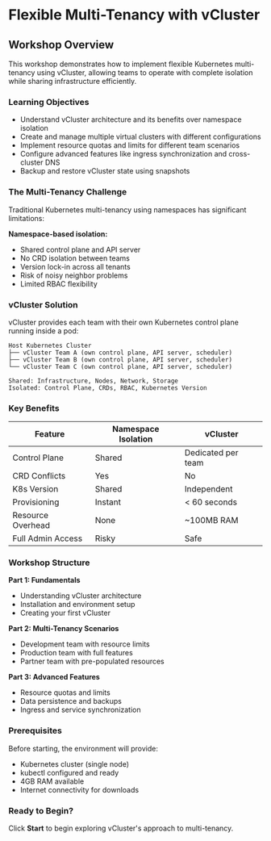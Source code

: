 # Flexible Multi-Tenancy with vCluster

## Workshop Overview

This workshop demonstrates how to implement flexible Kubernetes multi-tenancy using vCluster, allowing teams to operate with complete isolation while sharing infrastructure efficiently.

### Learning Objectives

- Understand vCluster architecture and its benefits over namespace isolation
- Create and manage multiple virtual clusters with different configurations
- Implement resource quotas and limits for different team scenarios
- Configure advanced features like ingress synchronization and cross-cluster DNS
- Backup and restore vCluster state using snapshots

### The Multi-Tenancy Challenge

Traditional Kubernetes multi-tenancy using namespaces has significant limitations:

**Namespace-based isolation:**
- Shared control plane and API server
- No CRD isolation between teams
- Version lock-in across all tenants
- Risk of noisy neighbor problems
- Limited RBAC flexibility

### vCluster Solution

vCluster provides each team with their own Kubernetes control plane running inside a pod:

```
Host Kubernetes Cluster
├── vCluster Team A (own control plane, API server, scheduler)
├── vCluster Team B (own control plane, API server, scheduler)
└── vCluster Team C (own control plane, API server, scheduler)

Shared: Infrastructure, Nodes, Network, Storage
Isolated: Control Plane, CRDs, RBAC, Kubernetes Version
```

### Key Benefits

| Feature | Namespace Isolation | vCluster |
|---------|-------------------|----------|
| Control Plane | Shared | Dedicated per team |
| CRD Conflicts | Yes | No |
| K8s Version | Shared | Independent |
| Provisioning | Instant | < 60 seconds |
| Resource Overhead | None | ~100MB RAM |
| Full Admin Access | Risky | Safe |

### Workshop Structure

**Part 1: Fundamentals**
- Understanding vCluster architecture
- Installation and environment setup
- Creating your first vCluster

**Part 2: Multi-Tenancy Scenarios**
- Development team with resource limits
- Production team with full features
- Partner team with pre-populated resources

**Part 3: Advanced Features**
- Resource quotas and limits
- Data persistence and backups
- Ingress and service synchronization

### Prerequisites

Before starting, the environment will provide:
- Kubernetes cluster (single node)
- kubectl configured and ready
- 4GB RAM available
- Internet connectivity for downloads

### Ready to Begin?

Click **Start** to begin exploring vCluster's approach to multi-tenancy.